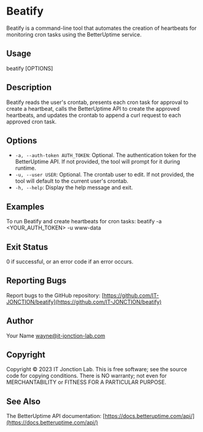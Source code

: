 # Beatify

Beatify is a command-line tool that automates the creation of heartbeats for monitoring cron tasks using the BetterUptime service.

## Usage
beatify [OPTIONS]

## Description

Beatify reads the user's crontab, presents each cron task for approval to create a heartbeat, calls the BetterUptime API to create the approved heartbeats, and updates the crontab to append a curl request to each approved cron task.

## Options

- `-a, --auth-token AUTH_TOKEN`: Optional. The authentication token for the BetterUptime API. If not provided, the tool will prompt for it during runtime.
- `-u, --user USER`: Optional. The crontab user to edit. If not provided, the tool will default to the current user's crontab.
- `-h, --help`: Display the help message and exit.

## Examples

To run Beatify and create heartbeats for cron tasks:
beatify -a <YOUR_AUTH_TOKEN> -u www-data


## Exit Status

0 if successful, or an error code if an error occurs.

## Reporting Bugs

Report bugs to the GitHub repository: [https://github.com/IT-JONCTION/beatify](https://github.com/IT-JONCTION/beatify)

## Author

Your Name <wayne@it-jonction-lab.com>

## Copyright

Copyright © 2023 IT Jonction Lab. This is free software; see the source code for copying conditions. There is NO warranty; not even for MERCHANTABILITY or FITNESS FOR A PARTICULAR PURPOSE.

## See Also

The BetterUptime API documentation: [https://docs.betteruptime.com/api/](https://docs.betteruptime.com/api/)




